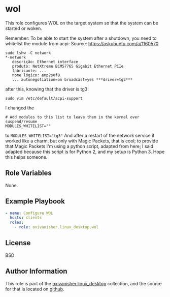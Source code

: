 wol
=========

This role configures WOL on the target system so that the system can be started or woken.

Remember: To be able to start the system after a shutdown, you need to whitelist the module from acpi:
Source: https://askubuntu.com/a/1160570


```plaintext
sudo lshw -C network
*-network
   descrição: Ethernet interface
   produto: NetXtreme BCM57765 Gigabit Ethernet PCIe
   fabricante: ...
   nome lógico: enp2s0f0
   ... autonegotiation=on broadcast=yes ***driver=tg3***
```
after this, knowing that the driver is tg3:

```plaintext
sudo vim /etc/default/acpi-support
```

I changed the
```plaintext
# Add modules to this list to leave them in the kernel over suspend/resume
MODULES_WHITELIST=""
```
to
`MODULES_WHITELIST="tg3"`
And after a restart of the network service it worked like a charm, but only with Magic Packets, that is cool; to provide that Magic Packets I'm using a python script, adapted from here; I said adapted because this script is for Python 2, and my setup is Python 3. Hope this helps someone.

Role Variables
--------------

None.

Example Playbook
----------------
```yaml
- name: Configure WOL
  hosts: clients
  roles:
    - role: oxivanisher.linux_desktop.wol
```

License
-------

BSD

Author Information
------------------

This role is part of the [oxivanisher.linux_desktop](https://galaxy.ansible.com/ui/repo/published/oxivanisher/linux_desktop/) collection, and the source for that is located on [github](https://github.com/oxivanisher/collection-linux_desktop).
